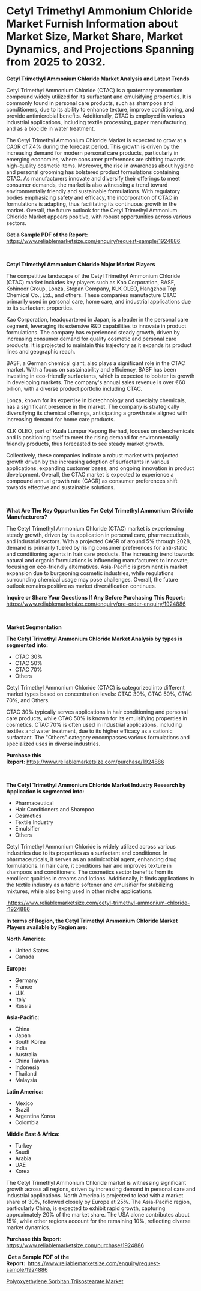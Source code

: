 <p><h1>Cetyl Trimethyl Ammonium Chloride Market Furnish Information about Market Size, Market Share, Market Dynamics, and Projections Spanning from 2025 to 2032.</h1></p><p><strong>Cetyl Trimethyl Ammonium Chloride Market Analysis and Latest Trends</strong></p>
<p><p>Cetyl Trimethyl Ammonium Chloride (CTAC) is a quaternary ammonium compound widely utilized for its surfactant and emulsifying properties. It is commonly found in personal care products, such as shampoos and conditioners, due to its ability to enhance texture, improve conditioning, and provide antimicrobial benefits. Additionally, CTAC is employed in various industrial applications, including textile processing, paper manufacturing, and as a biocide in water treatment.</p><p>The Cetyl Trimethyl Ammonium Chloride Market is expected to grow at a CAGR of 7.4% during the forecast period. This growth is driven by the increasing demand for modern personal care products, particularly in emerging economies, where consumer preferences are shifting towards high-quality cosmetic items. Moreover, the rise in awareness about hygiene and personal grooming has bolstered product formulations containing CTAC. As manufacturers innovate and diversify their offerings to meet consumer demands, the market is also witnessing a trend toward environmentally friendly and sustainable formulations. With regulatory bodies emphasizing safety and efficacy, the incorporation of CTAC in formulations is adapting, thus facilitating its continuous growth in the market. Overall, the future outlook for the Cetyl Trimethyl Ammonium Chloride Market appears positive, with robust opportunities across various sectors.</p></p>
<p><strong>Get a Sample PDF of the Report:&nbsp;</strong> <a href="https://www.reliablemarketsize.com/enquiry/request-sample/1924886?utm_campaign=1879&utm_medium=2&utm_source=Github&utm_content=ia&utm_term=14012025&utm_id=cetyl-trimethyl-ammonium-chloride">https://www.reliablemarketsize.com/enquiry/request-sample/1924886</a></p>
<p>&nbsp;</p>
<p><strong>Cetyl Trimethyl Ammonium Chloride Major Market Players</strong></p>
<p><p>The competitive landscape of the Cetyl Trimethyl Ammonium Chloride (CTAC) market includes key players such as Kao Corporation, BASF, Kohinoor Group, Lonza, Stepan Company, KLK OLEO, Hangzhou Top Chemical Co., Ltd., and others. These companies manufacture CTAC primarily used in personal care, home care, and industrial applications due to its surfactant properties.</p><p>Kao Corporation, headquartered in Japan, is a leader in the personal care segment, leveraging its extensive R&D capabilities to innovate in product formulations. The company has experienced steady growth, driven by increasing consumer demand for quality cosmetic and personal care products. It is projected to maintain this trajectory as it expands its product lines and geographic reach.</p><p>BASF, a German chemical giant, also plays a significant role in the CTAC market. With a focus on sustainability and efficiency, BASF has been investing in eco-friendly surfactants, which is expected to bolster its growth in developing markets. The company's annual sales revenue is over €60 billion, with a diverse product portfolio including CTAC.</p><p>Lonza, known for its expertise in biotechnology and specialty chemicals, has a significant presence in the market. The company is strategically diversifying its chemical offerings, anticipating a growth rate aligned with increasing demand for home care products.</p><p>KLK OLEO, part of Kuala Lumpur Kepong Berhad, focuses on oleochemicals and is positioning itself to meet the rising demand for environmentally friendly products, thus forecasted to see steady market growth.</p><p>Collectively, these companies indicate a robust market with projected growth driven by the increasing adoption of surfactants in various applications, expanding customer bases, and ongoing innovation in product development. Overall, the CTAC market is expected to experience a compound annual growth rate (CAGR) as consumer preferences shift towards effective and sustainable solutions.</p></p>
<p>&nbsp;</p>
<p><strong>What Are The Key Opportunities For Cetyl Trimethyl Ammonium Chloride Manufacturers?</strong></p>
<p><p>The Cetyl Trimethyl Ammonium Chloride (CTAC) market is experiencing steady growth, driven by its application in personal care, pharmaceuticals, and industrial sectors. With a projected CAGR of around 5% through 2028, demand is primarily fueled by rising consumer preferences for anti-static and conditioning agents in hair care products. The increasing trend towards natural and organic formulations is influencing manufacturers to innovate, focusing on eco-friendly alternatives. Asia-Pacific is prominent in market expansion due to burgeoning cosmetic industries, while regulations surrounding chemical usage may pose challenges. Overall, the future outlook remains positive as market diversification continues.</p></p>
<p><strong>Inquire or Share Your Questions If Any Before Purchasing This Report:</strong> <a href="https://www.reliablemarketsize.com/enquiry/pre-order-enquiry/1924886?utm_campaign=1879&utm_medium=2&utm_source=Github&utm_content=ia&utm_term=14012025&utm_id=cetyl-trimethyl-ammonium-chloride">https://www.reliablemarketsize.com/enquiry/pre-order-enquiry/1924886</a></p>
<p>&nbsp;</p>
<p><strong>Market Segmentation</strong></p>
<p><strong>The Cetyl Trimethyl Ammonium Chloride Market Analysis by types is segmented into:</strong></p>
<p><ul><li>CTAC 30%</li><li>CTAC 50%</li><li>CTAC 70%</li><li>Others</li></ul></p>
<p><p>Cetyl Trimethyl Ammonium Chloride (CTAC) is categorized into different market types based on concentration levels: CTAC 30%, CTAC 50%, CTAC 70%, and Others. </p><p>CTAC 30% typically serves applications in hair conditioning and personal care products, while CTAC 50% is known for its emulsifying properties in cosmetics. CTAC 70% is often used in industrial applications, including textiles and water treatment, due to its higher efficacy as a cationic surfactant. The "Others" category encompasses various formulations and specialized uses in diverse industries.</p></p>
<p><strong>Purchase this Report:&nbsp;</strong><a href="https://www.reliablemarketsize.com/purchase/1924886?utm_campaign=1879&utm_medium=2&utm_source=Github&utm_content=ia&utm_term=14012025&utm_id=cetyl-trimethyl-ammonium-chloride">https://www.reliablemarketsize.com/purchase/1924886</a></p>
<p>&nbsp;</p>
<p><strong>The Cetyl Trimethyl Ammonium Chloride Market Industry Research by Application is segmented into:</strong></p>
<p><ul><li>Pharmaceutical</li><li>Hair Conditioners and Shampoo</li><li>Cosmetics</li><li>Textile Industry</li><li>Emulsifier</li><li>Others</li></ul></p>
<p><p>Cetyl Trimethyl Ammonium Chloride is widely utilized across various industries due to its properties as a surfactant and conditioner. In pharmaceuticals, it serves as an antimicrobial agent, enhancing drug formulations. In hair care, it conditions hair and improves texture in shampoos and conditioners. The cosmetics sector benefits from its emollient qualities in creams and lotions. Additionally, it finds applications in the textile industry as a fabric softener and emulsifier for stabilizing mixtures, while also being used in other niche applications.</p></p>
<p><a href="https://www.reliablemarketsize.com/cetyl-trimethyl-ammonium-chloride-r1924886?utm_campaign=1879&utm_medium=2&utm_source=Github&utm_content=ia&utm_term=14012025&utm_id=cetyl-trimethyl-ammonium-chloride">&nbsp;https://www.reliablemarketsize.com/cetyl-trimethyl-ammonium-chloride-r1924886</a></p>
<p><strong>In terms of Region, the Cetyl Trimethyl Ammonium Chloride Market Players available by Region are:</strong></p>
<p>
    <p> <strong> North America: </strong>
        <ul>
            <li>United States</li>
            <li>Canada</li>
        </ul>
        </p> 
    <p> <strong> Europe: </strong>
        <ul>
            <li>Germany</li>
            <li>France</li>
            <li>U.K.</li>
            <li>Italy</li>
            <li>Russia</li>
        </ul>
        </p> 
    <p> <strong> Asia-Pacific: </strong>
        <ul>
            <li>China</li>
            <li>Japan</li>
            <li>South Korea</li>
            <li>India</li>
            <li>Australia</li>
            <li>China Taiwan</li>
            <li>Indonesia</li>
            <li>Thailand</li>
            <li>Malaysia</li>
        </ul>
        </p> 
    <p> <strong> Latin America: </strong>
        <ul>
            <li>Mexico</li>
            <li>Brazil</li>
            <li>Argentina Korea</li>
            <li>Colombia</li>
        </ul>
        </p> 
    <p> <strong> Middle East & Africa: </strong>
        <ul>
            <li>Turkey</li>
            <li>Saudi</li>
            <li>Arabia</li>
            <li>UAE</li>
            <li>Korea</li>
        </ul>
    </p>
    </p>
<p><p>The Cetyl Trimethyl Ammonium Chloride market is witnessing significant growth across all regions, driven by increasing demand in personal care and industrial applications. North America is projected to lead with a market share of 30%, followed closely by Europe at 25%. The Asia-Pacific region, particularly China, is expected to exhibit rapid growth, capturing approximately 20% of the market share. The USA alone contributes about 15%, while other regions account for the remaining 10%, reflecting diverse market dynamics.</p></p>
<p><strong>Purchase this Report: </strong><a href="https://www.reliablemarketsize.com/purchase/1924886?utm_campaign=1879&utm_medium=2&utm_source=Github&utm_content=ia&utm_term=14012025&utm_id=cetyl-trimethyl-ammonium-chloride">https://www.reliablemarketsize.com/purchase/1924886</a></p>
<p>&nbsp;<strong>Get a Sample PDF of the Report:&nbsp;&nbsp;</strong><a href="https://www.reliablemarketsize.com/enquiry/request-sample/1924886?utm_campaign=1879&utm_medium=2&utm_source=Github&utm_content=ia&utm_term=14012025&utm_id=cetyl-trimethyl-ammonium-chloride">https://www.reliablemarketsize.com/enquiry/request-sample/1924886</a></p>
<p><strong></strong></p>
<p><p><a href="https://github.com/FassouRP/Market-Research-Report-List-6/blob/main/polyoxyethylene-sorbitan-triisostearate-market.md?utm_campaign=1879&utm_medium=2&utm_source=Github&utm_content=ia&utm_term=14012025&utm_id=cetyl-trimethyl-ammonium-chloride">Polyoxyethylene Sorbitan Triisostearate Market</a></p></p>